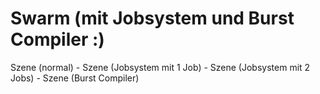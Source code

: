 # Swarm (mit Jobsystem und Burst Compiler :)

Szene (normal)  -   Szene (Jobsystem mit 1 Job)   -   Szene (Jobsystem mit 2 Jobs)  -   Szene (Burst Compiler)
